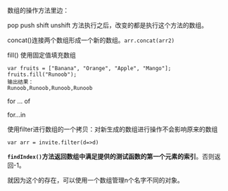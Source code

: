 数组的操作方法里边：

pop push  shift unshift 方法执行之后，改变的都是执行这个方法的数组。

concat\(\)连接两个数组形成一个新的数组。`arr.concat(arr2)`

fill\(\)  使用固定值填充数组

```
var fruits = ["Banana", "Orange", "Apple", "Mango"];
fruits.fill("Runoob");
输出结果：
Runoob,Runoob,Runoob,Runoob
```

for  ... of

for...in

使用filter进行数组的一个拷贝：对新生成的数组进行操作不会影响原来的数组

```
var arr = invite.filter(d=>d)
```

**`findIndex()`**方法返回数组中满足提供的测试函数的第一个元素的**索引**。否则返回-1。

就因为这个的存在，可以使用一个数组管理n个名字不同的对象。

